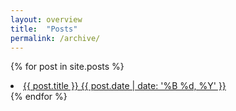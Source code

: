 ```yaml
---
layout: overview
title:  "Posts"
permalink: /archive/
---
```


{% for post in site.posts %}
  <li>
    <a href="{{ post.url }}">{{ post.title }} <span class="main-content-overview-date">{{ post.date | date: '%B %d, %Y' }}</span></a>
  </li>
{% endfor %}
